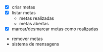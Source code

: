 - [x] criar metas
- [x] listar metas
    - metas realizadas
    - metas abertas
- [x] marcar/desmarcar metas como realizadas
- remover metas
- sistema de mensagens